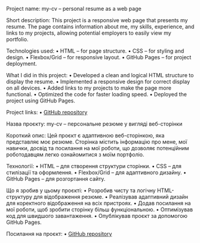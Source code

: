 Project name:
my-cv – personal resume as a web page

Short description:
This project is a responsive web page that presents my resume. The page contains information about me, my skills, experience, and links to my projects, allowing potential employers to easily view my portfolio.

Technologies used:
	•	HTML – for page structure.
	•	CSS – for styling and design.
	•	Flexbox/Grid – for responsive layout.
	•	GitHub Pages – for project deployment.

What I did in this project:
	•	Developed a clean and logical HTML structure to display the resume.
	•	Implemented a responsive design for correct display on all devices.
	•	Added links to my projects to make the page more functional.
	•	Optimized the code for faster loading speed.
	•	Deployed the project using GitHub Pages.

Project links:
	•	[GitHub repository ](https://vadym-dobryj.github.io/my-cv/)


Назва проєкту:
my-cv – персональне резюме у вигляді веб-сторінки

Короткий опис:
Цей проєкт є адаптивною веб-сторінкою, яка представляє моє резюме. Сторінка містить інформацію про мене, мої навички, досвід та посилання на мої роботи, що дозволяє потенційним роботодавцям легко ознайомитися з моїм портфоліо.

Технології:
	•	HTML – для створення структури сторінки.
	•	CSS – для стилізації та оформлення.
	•	Flexbox/Grid – для адаптивного дизайну.
	•	GitHub Pages – для розгортання сайту.

Що я зробив у цьому проєкті:
	•	Розробив чисту та логічну HTML-структуру для відображення резюме.
	•	Реалізував адаптивний дизайн для коректного відображення на всіх пристроях.
	•	Додав посилання на мої роботи, щоб зробити сторінку більш функціональною.
	•	Оптимізував код для швидшого завантаження.
	•	Опублікував проєкт за допомогою GitHub Pages.

Посилання на проєкт:
	•	[GitHub repository ](https://vadym-dobryj.github.io/my-cv/)
